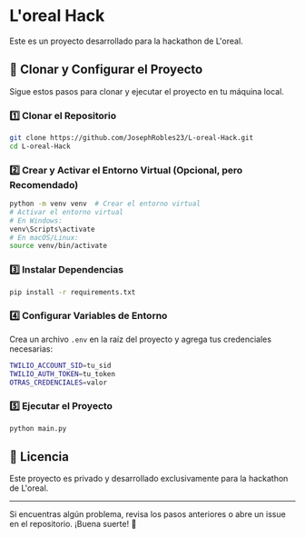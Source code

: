 # L'oreal Hack

Este es un proyecto desarrollado para la hackathon de L'oreal.

## 🚀 Clonar y Configurar el Proyecto

Sigue estos pasos para clonar y ejecutar el proyecto en tu máquina local.

### 1️⃣ Clonar el Repositorio
```sh
git clone https://github.com/JosephRobles23/L-oreal-Hack.git
cd L-oreal-Hack
```

### 2️⃣ Crear y Activar el Entorno Virtual (Opcional, pero Recomendado)
```sh
python -m venv venv  # Crear el entorno virtual
# Activar el entorno virtual
# En Windows:
venv\Scripts\activate
# En macOS/Linux:
source venv/bin/activate
```

### 3️⃣ Instalar Dependencias
```sh
pip install -r requirements.txt
```

### 4️⃣ Configurar Variables de Entorno
Crea un archivo `.env` en la raíz del proyecto y agrega tus credenciales necesarias:
```sh
TWILIO_ACCOUNT_SID=tu_sid
TWILIO_AUTH_TOKEN=tu_token
OTRAS_CREDENCIALES=valor
```

### 5️⃣ Ejecutar el Proyecto
```sh
python main.py
```

## 📜 Licencia
Este proyecto es privado y desarrollado exclusivamente para la hackathon de L'oreal.

---

Si encuentras algún problema, revisa los pasos anteriores o abre un issue en el repositorio. ¡Buena suerte! 🚀
